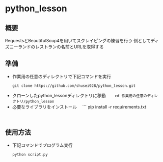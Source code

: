 # python_lesson

## 概要
RequestsとBeautifulSoup4を用いてスクレイピングの練習を行う
例としてディズニーランドのレストランの名前とURLを取得する

## 準備
 - 作業用の任意のディレクトリで下記コマンドを実行
   ```
   git clone https://github.com/shusei928/python_lesson.git
   ```
 - クローンしたpython_lessonディレクトリに移動
 　```
 　cd 作業用の任意のディレクトリ/python_lesson
　 ```
 - 必要なライブラリをインストール
 　```
   pip install -r requirements.txt
   ```
 
## 使用方法
 - 下記コマンドでプログラム実行
   ```
   python script.py
   ```
